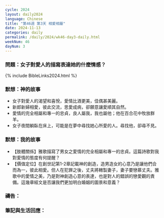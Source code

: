 ```yaml
---
cycle: 2024
layout: daily2024
language: Chinese
title: "第46週 第3天 相愛相屬"
date: 2024-11-13
categories: daily
permalink: /daily/2024/wk46-day3-daily.html
weekNum: 46
dayNum: 3
---
```


### 問題：女子對愛人的描寫表達她的什麼情感？

{% include BibleLinks2024.html %}

### 默想：神的故事
+ 女子對愛人的渴望和喜悅，愛情比酒更美，佳偶甚美麗。
+ 新郎新婦相愛，彼此交流，思愛成病，卻願意讓愛順其自然。
+ 愛情的完全相屬和專一的忠貞，良人屬我，我也屬他；他在百合花中牧放群羊。
+ 女子夜間躺臥在床上，可能是在夢中尋找她心所愛的人。尋找他，卻尋不見。

### 默想：我的故事
+ 【肢體關係】雅歌描寫了男女之愛情的完全相屬和專一的忠貞。這篇詩歌對我對愛情的態度有何提醒？
+ 【價值定位】在創世記第1-2章記載神的創造，造男造女的心意乃是讓他們合而為一，彼此相愛。但人在犯罪之後，丈夫將轄製妻子，妻子要戀慕丈夫。雅歌中的愛情之美，乃是對神創造心意的表達，也是對人的錯誤的戀愛觀的責備。這幾章經文是否讓我們更加明白婚姻的圖景和意義？

### 禱告：

### 筆記與生活回應：
